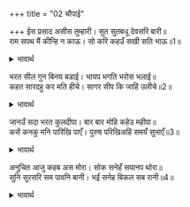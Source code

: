 +++
title = "02 चौपाई"

+++
ईस प्रसाद असीस तुम्हारी। सुत सुतबधू देवसरि बारी॥  
राम सपथ मैं कीन्हि न काऊ। सो करि कहउँ सखी सति भाऊ॥1॥  

<details><summary>भावार्थ</summary>

ईश्वर के अनुग्रह और आपके आशीर्वाद से मेरे (चारों) पुत्र और (चारों) बहुएँ गङ्गाजी के जल के समान पवित्र हैं। हे सखी! मैन्ने कभी श्री राम की सौगन्ध नहीं की, सो आज श्री राम की शपथ करके सत्य भाव से कहती हूँ-॥1॥  
</details>

भरत सील गुन बिनय बडाई। भायप भगति भरोस भलाई॥  
कहत सारदहु कर मति हीचे। सागर सीप कि जाहिं उलीचे॥2॥  

<details><summary>भावार्थ</summary>

भरत के शील, गुण, नम्रता, बडप्पन, भाईपन, भक्ति, भरोसे और अच्छेपन का वर्णन करने में सरस्वतीजी की बुद्धि भी हिचकती है। सीप से कहीं समुद्र उलीचे जा सकते हैं?॥2॥  
</details>

जानउँ सदा भरत कुलदीपा। बार बार मोहि कहेउ महीपा॥  
कसें कनकु मनि पारिखि पाएँ। पुरुष परिखिअहिं समयँ सुभाएँ॥3॥  

<details><summary>भावार्थ</summary>

मैं भरत को सदा कुल का दीपक जानती हूँ। महाराज ने भी बार-बार मुझे यही कहा था। सोना कसौटी पर कसे जाने पर और रत्न पारखी (जौहरी) के मिलने पर ही पहचाना जाता है। वैसे ही पुरुष की परीक्षा समय पडने पर उसके स्वभाव से ही (उसका चरित्र देखकर) हो जाती है॥3॥  
</details>

अनुचित आजु कहब अस मोरा। सोक सनेहँ सयानप थोरा॥  
सुनि सुरसरि सम पावनि बानी। भईं सनेह बिकल सब रानी॥4॥  

<details><summary>भावार्थ</summary>

किन्तु आज मेरा ऐसा कहना भी अनुचित है। शोक और स्नेह में सयानापन (विवेक) कम हो जाता है (लोग कहेङ्गे कि मैं स्नेहवश भरत की बडाई कर रही हूँ)। कौसल्याजी की गङ्गाजी के समान पवित्र करने वाली वाणी सुनकर सब रानियाँ स्नेह के मारे विकल हो उठीं॥4॥  
</details>

